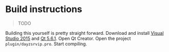 # Build instructions

> TODO

Building this yourself is pretty straight forward. Download and install [Visual Studio 2015](https://www.microsoft.com/en-us/download/details.aspx?id=48146) and [Qt 5.6.1](http://download.qt.io/official_releases/qt/5.6/5.6.1/). Open Qt Creator. Open the project `plugin/dayzsrvip.pro`. Start compiling.
